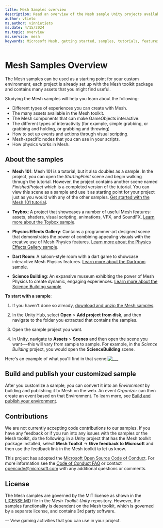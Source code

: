 ```yaml
---
title: Mesh Samples overview
description: Read an overview of the Mesh sample Unity projects available in the Mesh toolkit.
author: vtieto
ms.author: vinnietieto
ms.date: 4/15/2024
ms.topic: overview
ms.service: mesh
keywords: Microsoft Mesh, getting started, samples, tutorials, features, toolkit, Mesh toolkit
---
```


# Mesh Samples Overview

The Mesh samples can be used as a starting point for your custom environment; each project is already set up with the Mesh toolkit package and contains many assets that you might find useful.

Studying the Mesh samples will help you learn about the following:

- Different types of experiences you can create with Mesh.
- The many assets available in the Mesh toolkit.
- The Mesh components that can make GameObjects interactive.
- The different types of interactivity (for example, simple grabbing, or grabbing and holding, or grabbing and throwing)
- How to set up events and actions through visual scripting.
- Mesh-specific nodes that you can use in your scripts.
- How physics works in Mesh.

## About the samples

- **Mesh 101**: Mesh 101 is a tutorial, but it also doubles as a sample. In the project, you can open the *StartingPoint* scene and begin walking through the tutorial. However, the project contains another scene named *FinishedProject* which is a completed version of the tutorial. You can view this scene as a sample and use it as starting point for your project just as you would with any of the other samples. [Get started with the Mesh 101 tutorial](../mesh-101-tutorial/mesh-101-01-overview-and-setup.md).

- **Toybox**: A project that showcases a number of useful Mesh features: assets, shaders, visual scripting, animations, VFX, and SoundFX. [Learn more about the Toybox sample](toybox.md).

- **Physics Effects Gallery**: Contains a programmer-art designed scene that demonstrates the power of combining appealing visuals with the creative use of Mesh Physics features. [Learn more about the Physics Effects Gallery sample](physics-effects-gallery.md).

- **Dart Room**: A saloon-style room with a dart game to showcase interactive Mesh Physics features. [Learn more about the Dartroom sample](dart-room.md).

- **Science Building**: An expansive museum exhibiting the power of Mesh Physics to create dynamic, engaging experiences. [Learn more about the Science Building sample](science-building.md).

**To start with a sample**:

1. If you haven't done so already, [download and unzip the Mesh samples](download-mesh-samples.md).

1. In the Unity Hub, select **Open** > **Add project from disk**, and then navigate to the folder you extracted that contains the samples.

1. Open the sample project you want.

1. In Unity, navigate to **Assets** > **Scenes** and then open the scene you want---this will vary from sample to sample. For example, in the *Science Building* project, you would open the **ScienceBuilding** scene.

Here's an example of what you'll find in that scene:![___](../../../media/get-started-developing-mesh/image007.png)

## Build and publish your customized sample

After you customize a sample, you can convert it into an *Environment* by building and publishing it to Mesh on the web. An event *Organizer* can then create an event based on that Environment. To learn more, see [Build and publish your environment](../../make-your-environment-available/build-and-publish-your-environment.md).

## Contributions

We are not currently accepting code contributions to our samples. If you have any feedback or if you run into any issues with the samples or the Mesh toolkit, do the following: in a Unity project that has the Mesh toolkit package installed, select **Mesh Toolkit** -> **Give feedback to Microsoft** and then use the feedback link in the Mesh toolkit to let us know.

This project has adopted the [Microsoft Open Source Code of Conduct](https://opensource.microsoft.com/codeofconduct/). For more information see the [Code of Conduct FAQ](https://opensource.microsoft.com/codeofconduct/faq/) or contact [opencode@microsoft.com](mailto:opencode@microsoft.com) with any additional questions or comments.

## License

The Mesh samples are governed by the MIT license as shown in the [LICENSE.MD](https://github.com/microsoft/Mesh-Toolkit-Unity/blob/main/LICENSE) file in the *Mesh-Toolkit-Unity* repository. However, the samples functionality is dependent on the Mesh toolkit, which is governed by a separate license, and contains 3rd party software. 

-- View gaming activities that you can use in your project.


